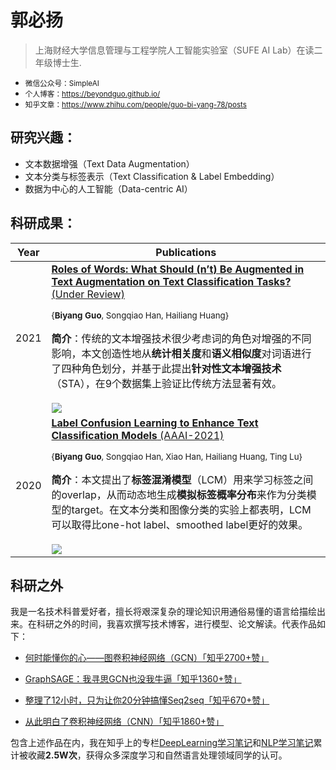 # 郭必扬

> 上海财经大学信息管理与工程学院人工智能实验室（SUFE AI Lab）在读二年级博士生.


- <small> <bold>微信公众号</bold>：SimpleAI</small>
- <small><bold>个人博客</bold>：<a>https://beyondguo.github.io/</a></small>
- <small><bold>知乎文章</bold>：<a>https://www.zhihu.com/people/guo-bi-yang-78/posts</a></small>


## 研究兴趣：

- 文本数据增强（Text Data Augmentation）
- 文本分类与标签表示（Text Classification & Label Embedding）
- 数据为中心的人工智能（Data-centric AI）


## 科研成果：

<style>
table th:first-of-type {
    width: 5%;
}
table th:nth-of-type(2) {
    width: 95%;
}
</style>

| Year |Publications |
| ---- |----  |
|2021|[**Roles of Words: What Should (n’t) Be Augmented in Text Augmentation on Text Classification Tasks?** (Under Review)](https://openreview.net/pdf?id=_jpxhquKzO9) <p><small>{**Biyang Guo**, Songqiao Han, Hailiang Huang}</small></p>**简介**：传统的文本增强技术很少考虑词的角色对增强的不同影响，本文创造性地从**统计相关度**和**语义相似度**对词语进行了四种角色划分，并基于此提出**针对性文本增强技术**（STA），在9个数据集上验证比传统方法显著有效。<br /><br /><img src='https://gitee.com/beyond_guo/typora_pics/raw/master/typora/20220109164804.png' />|
|2020 |[**Label Confusion Learning to Enhance Text Classification Models** (AAAI-2021)](https://arxiv.org/abs/2012.04987) <p><small>{**Biyang Guo**, Songqiao Han, Xiao Han, Hailiang Huang, Ting Lu}</small></p>**简介**：本文提出了**标签混淆模型**（LCM）用来学习标签之间的overlap，从而动态地生成**模拟标签概率分布**来作为分类模型的target。在文本分类和图像分类的实验上都表明，LCM可以取得比one-hot label、smoothed label更好的效果。<br /><br /><img src='https://gitee.com/beyond_guo/typora_pics/raw/master/typora/20220109164546.png' />|



## 科研之外

我是一名技术科普爱好者，擅长将艰深复杂的理论知识用通俗易懂的语言给描绘出来。在科研之外的时间，我喜欢撰写技术博客，进行模型、论文解读。代表作品如下：

- [何时能懂你的心——图卷积神经网络（GCN）「知乎2700+赞」](https://zhuanlan.zhihu.com/p/71200936)

- [GraphSAGE：我寻思GCN也没我牛逼「知乎1360+赞」](https://zhuanlan.zhihu.com/p/74242097)

- [整理了12小时，只为让你20分钟搞懂Seq2seq「知乎670+赞」](https://zhuanlan.zhihu.com/p/147310766)

- [从此明白了卷积神经网络（CNN）「知乎1860+赞」](https://zhuanlan.zhihu.com/p/42559190)

包含上述作品在内，我在知乎上的专栏[DeepLearning学习笔记](https://www.zhihu.com/column/deeplearningnotes)和[NLP学习笔记](https://www.zhihu.com/column/pythontricks)累计被收藏**2.5W次**，获得众多深度学习和自然语言处理领域同学的认可。

